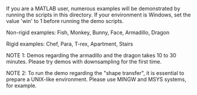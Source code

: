 If you are a MATLAB user, numerous examples will be demonstrated
by running the scripts in this directory. If your environment is Windows,
set the value 'win' to 1 before running the demo scripts.

Non-rigid examples:
Fish, Monkey, Bunny, Face, Armadillo, Dragon

Rigid examples:
Chef, Para, T-rex, Apartment, Stairs

NOTE 1:
Demos regarding the armadillo and the dragon takes 10 to 30 minutes.
Please try demos with downsampling for the first time.

NOTE 2:
To run the demo regarding the "shape transfer", it is essential to
prepare a UNIX-like environment. Please use MINGW and MSYS systems, for example.
